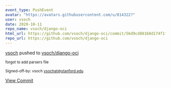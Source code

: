```yaml
---
event_type: PushEvent
avatar: "https://avatars.githubusercontent.com/u/814322?"
user: vsoch
date: 2020-10-11
repo_name: vsoch/django-oci
html_url: https://github.com/vsoch/django-oci/commit/56d9cd88168d174f1fcbcc3486c89ae334d09f7c
repo_url: https://github.com/vsoch/django-oci
---
```


<a href='https://github.com/vsoch' target='_blank'>vsoch</a> pushed to <a href='https://github.com/vsoch/django-oci' target='_blank'>vsoch/django-oci</a>

<small>forgot to add parsers file

Signed-off-by: vsoch <vsochat@stanford.edu></small>

<a href='https://github.com/vsoch/django-oci/commit/56d9cd88168d174f1fcbcc3486c89ae334d09f7c' target='_blank'>View Commit</a>